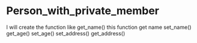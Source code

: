 # Person_with_private_member
I will create the function like
get_name() this function get name
set_name()
get_age()
set_age()
set_address()
get_address()

